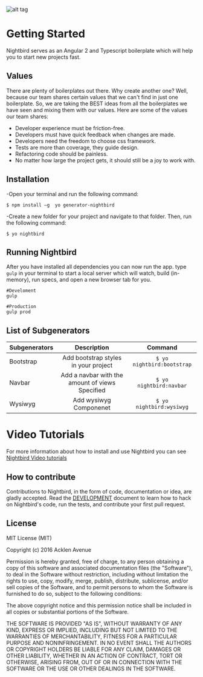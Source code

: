 
![alt tag](https://i.imgsafe.org/7854535.png)
# Getting Started
Nightbird serves as an Angular 2 and Typescript boilerplate which will help you to start new projects fast.

## Values
There are plenty of boilerplates out there. Why create another one? Well, because our team shares certain values that we can't find in just one boilerplate. So, we are taking the BEST ideas from all the boilerplates we have seen and mixing them with our values. Here are some of the values our team shares:

* Developer experience must be friction-free.
* Developers must have quick feedback when changes are made.
* Developers need the freedom to choose css framework.
* Tests are more than coverage, they guide design.
* Refactoring code should be painless.
* No matter how large the project gets, it should still be a joy to work with.

## Installation
-Open your terminal and run the following command:

  ```$ npm install –g  yo generator-nightbird```

-Create a new folder for your project and navigate to that folder.
Then, run the following command:

```$ yo nightbird```

## Running Nightbird
After you have installed all dependencies you can now run the app. type `gulp` in your terminal to start a local server which will watch, build (in-memory), run specs, and open a new browser tab for you.
```
#Develoment
gulp

#Production
gulp prod
```
## List of Subgenerators

|     Subgenerators     |               Description               | Command         |
| --------------------- |:---------------------------------------:| :-----------------------:|
|       Bootstrap       |   Add bootstrap styles in your project  | `$ yo nightbird:bootstrap`|
|       Navbar          |   Add a navbar with the amount of views Specified  | `$ yo nightbird:navbar`|
|       Wysiwyg         |   Add wysiwyg Componenet                | `$ yo nightbird:wysiwyg`|



# Video Tutorials
For more information about how to install and use Nightbird you can see [Nightbird Video tutorials](https://youtu.be/MMkVZwVZkm0?list=PLdHGHHzhNZuCSits8Nx8zDR6U5reWtlMc)

## How to contribute

Contributions to Nightbird, in the form of code, documentation or idea, are gladly accepted. Read the [DEVELOPMENT](DEVELOPMENT.md) document to learn how to hack on Nightbird's code, run the tests, and contribute your first pull request.

## License

MIT License (MIT)

Copyright (c) 2016 Acklen Avenue

Permission is hereby granted, free of charge, to any person obtaining a copy
of this software and associated documentation files (the "Software"), to deal
in the Software without restriction, including without limitation the rights
to use, copy, modify, merge, publish, distribute, sublicense, and/or sell
copies of the Software, and to permit persons to whom the Software is
furnished to do so, subject to the following conditions:

The above copyright notice and this permission notice shall be included in
all copies or substantial portions of the Software.

THE SOFTWARE IS PROVIDED "AS IS", WITHOUT WARRANTY OF ANY KIND, EXPRESS OR
IMPLIED, INCLUDING BUT NOT LIMITED TO THE WARRANTIES OF MERCHANTABILITY,
FITNESS FOR A PARTICULAR PURPOSE AND NONINFRINGEMENT. IN NO EVENT SHALL THE
AUTHORS OR COPYRIGHT HOLDERS BE LIABLE FOR ANY CLAIM, DAMAGES OR OTHER
LIABILITY, WHETHER IN AN ACTION OF CONTRACT, TORT OR OTHERWISE, ARISING FROM,
OUT OF OR IN CONNECTION WITH THE SOFTWARE OR THE USE OR OTHER DEALINGS IN
THE SOFTWARE.
